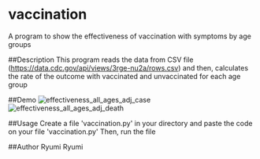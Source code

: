 vaccination
====

A program to show the effectiveness of vaccination with symptoms by age groups

##Description
This program reads the data from CSV file (https://data.cdc.gov/api/views/3rge-nu2a/rows.csv) and then, calculates the rate of the outcome with vaccinated and unvaccinated for each age group

##Demo
![effectiveness_all_ages_adj_case](https://github.com/Ryumi-Ryumi/vaccination/assets/153894701/07ba7dae-22ff-4bac-bf19-d5400d3b1c9a)
![effectiveness_all_ages_adj_death](https://github.com/Ryumi-Ryumi/vaccination/assets/153894701/ca0b841b-99f5-4f39-bef7-d62613747efa)

##Usage
Create a file 'vaccination.py' in your directory and paste the code on your file 'vaccination.py'
Then, run the file

##Author
Ryumi Ryumi
